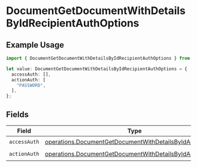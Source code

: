 # DocumentGetDocumentWithDetailsByIdRecipientAuthOptions

## Example Usage

```typescript
import { DocumentGetDocumentWithDetailsByIdRecipientAuthOptions } from "@documenso/sdk-typescript/models/operations";

let value: DocumentGetDocumentWithDetailsByIdRecipientAuthOptions = {
  accessAuth: [],
  actionAuth: [
    "PASSWORD",
  ],
};
```

## Fields

| Field                                                                                                                                | Type                                                                                                                                 | Required                                                                                                                             | Description                                                                                                                          |
| ------------------------------------------------------------------------------------------------------------------------------------ | ------------------------------------------------------------------------------------------------------------------------------------ | ------------------------------------------------------------------------------------------------------------------------------------ | ------------------------------------------------------------------------------------------------------------------------------------ |
| `accessAuth`                                                                                                                         | [operations.DocumentGetDocumentWithDetailsByIdAccessAuth](../../models/operations/documentgetdocumentwithdetailsbyidaccessauth.md)[] | :heavy_check_mark:                                                                                                                   | N/A                                                                                                                                  |
| `actionAuth`                                                                                                                         | [operations.DocumentGetDocumentWithDetailsByIdActionAuth](../../models/operations/documentgetdocumentwithdetailsbyidactionauth.md)[] | :heavy_check_mark:                                                                                                                   | N/A                                                                                                                                  |